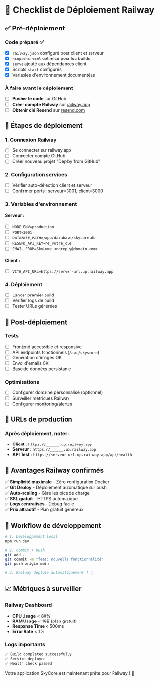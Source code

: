 # 🎯 Checklist de Déploiement Railway

## ✅ Pré-déploiement

### Code préparé ✅
- [x] `railway.json` configuré pour client et serveur
- [x] `nixpacks.toml` optimisé pour les builds
- [x] `serve` ajouté aux dépendances client
- [x] Scripts `start` configurés
- [x] Variables d'environnement documentées

### À faire avant le déploiement

- [ ] **Pusher le code** sur GitHub
- [ ] **Créer compte Railway** sur [railway.app](https://railway.app)
- [ ] **Obtenir clé Resend** sur [resend.com](https://resend.com)

## 🚀 Étapes de déploiement

### 1. Connexion Railway
- [ ] Se connecter sur railway.app
- [ ] Connecter compte GitHub
- [ ] Créer nouveau projet "Deploy from GitHub"

### 2. Configuration services
- [ ] Vérifier auto-détection client et serveur
- [ ] Confirmer ports : serveur=3001, client=3000

### 3. Variables d'environnement

#### Serveur :
- [ ] `NODE_ENV=production`
- [ ] `PORT=3001`
- [ ] `DATABASE_PATH=/app/database/skycore.db`
- [ ] `RESEND_API_KEY=re_votre_cle`
- [ ] `EMAIL_FROM=SkyLume <noreply@domain.com>`

#### Client :
- [ ] `VITE_API_URL=https://server-url.up.railway.app`

### 4. Déploiement
- [ ] Lancer premier build
- [ ] Vérifier logs de build
- [ ] Tester URLs générées

## 🔧 Post-déploiement

### Tests
- [ ] Frontend accessible et responsive
- [ ] API endpoints fonctionnels (`/api/skyscore`)
- [ ] Génération d'images OK
- [ ] Envoi d'emails OK
- [ ] Base de données persistante

### Optimisations
- [ ] Configurer domaine personnalisé (optionnel)
- [ ] Surveiller métriques Railway
- [ ] Configurer monitoring/alertes

## 📱 URLs de production

### Après déploiement, noter :
- **Client** : `https://______.up.railway.app`
- **Serveur** : `https://______.up.railway.app`
- **API Test** : `https://serveur-url.up.railway.app/api/health`

## 🎯 Avantages Railway confirmés

✅ **Simplicité maximale** - Zéro configuration Docker  
✅ **Git Deploy** - Déploiement automatique sur push  
✅ **Auto-scaling** - Gère les pics de charge  
✅ **SSL gratuit** - HTTPS automatique  
✅ **Logs centralisés** - Debug facile  
✅ **Prix attractif** - Plan gratuit généreux  

## 🔄 Workflow de développement

```bash
# 1. Développement local
npm run dev

# 2. Commit + push 
git add .
git commit -m "feat: nouvelle fonctionnalité"
git push origin main

# 3. Railway déploie automatiquement ! 🚀
```

## 📈 Métriques à surveiller

### Railway Dashboard
- **CPU Usage** < 80%
- **RAM Usage** < 1GB (plan gratuit)
- **Response Time** < 500ms
- **Error Rate** < 1%

### Logs importants
```bash
✅ Build completed successfully
✅ Service deployed
✅ Health check passed
```

Votre application SkyCore est maintenant prête pour Railway ! 🎉